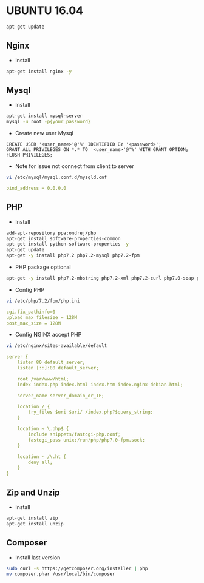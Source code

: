 # UBUNTU 16.04
```bash
apt-get update
```

## Nginx
- Install
```bash
apt-get install nginx -y
```

## Mysql
- Install
```bash
apt-get install mysql-server
mysql -u root -p{your_password}
```
- Create new user Mysql
```mysql
CREATE USER '<user_name>'@'%' IDENTIFIED BY '<password>';
GRANT ALL PRIVILEGES ON *.* TO '<user_name>'@'%' WITH GRANT OPTION;
FLUSH PRIVILEGES;
```
- Note for issue not connect from client to server
```bash
vi /etc/mysql/mysql.conf.d/mysqld.cnf
```
```yaml
bind_address = 0.0.0.0
```

## PHP
- Install
```bash
add-apt-repository ppa:ondrej/php
apt-get install software-properties-common
apt-get install python-software-properties -y
apt-get update
apt-get -y install php7.2 php7.2-mysql php7.2-fpm
```
- PHP package optional
```bash
apt-get -y install php7.2-mbstring php7.2-xml php7.2-curl php7.0-soap php7.2-common php7.2-cli
```
- Config PHP
```bash
vi /etc/php/7.2/fpm/php.ini
```
```yaml
cgi.fix_pathinfo=0
upload_max_filesize = 128M
post_max_size = 128M
```
- Config NGINX accept PHP
```bash
vi /etc/nginx/sites-available/default
```
```yaml
server {
    listen 80 default_server;
    listen [::]:80 default_server;

    root /var/www/html;
    index index.php index.html index.htm index.nginx-debian.html;

    server_name server_domain_or_IP;

    location / {
        try_files $uri $uri/ /index.php?$query_string;
    }

    location ~ \.php$ {
        include snippets/fastcgi-php.conf;
        fastcgi_pass unix:/run/php/php7.0-fpm.sock;
    }

    location ~ /\.ht {
        deny all;
    }
}
```

## Zip and Unzip
- Install
```bash
apt-get install zip
apt-get install unzip
```

## Composer
- Install last version
```bash
sudo curl -s https://getcomposer.org/installer | php
mv composer.phar /usr/local/bin/composer
```